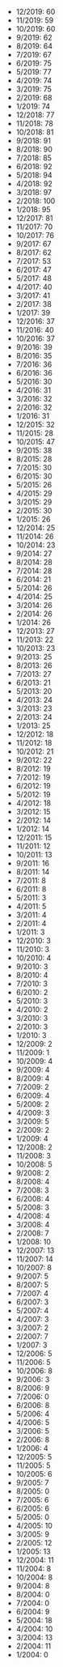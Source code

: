 *  12/2019: 60
*  11/2019: 59
*  10/2019: 60
*  9/2019: 62
*  8/2019: 64
*  7/2019: 67
*  6/2019: 75
*  5/2019: 77
*  4/2019: 74
*  3/2019: 75
*  2/2019: 68
*  1/2019: 74
*  12/2018: 77
*  11/2018: 78
*  10/2018: 81
*  9/2018: 91
*  8/2018: 90
*  7/2018: 85
*  6/2018: 92
*  5/2018: 94
*  4/2018: 92
*  3/2018: 97
*  2/2018: 100
*  1/2018: 95
*  12/2017: 81
*  11/2017: 70
*  10/2017: 76
*  9/2017: 67
*  8/2017: 62
*  7/2017: 53
*  6/2017: 47
*  5/2017: 48
*  4/2017: 40
*  3/2017: 41
*  2/2017: 38
*  1/2017: 39
*  12/2016: 37
*  11/2016: 40
*  10/2016: 37
*  9/2016: 39
*  8/2016: 35
*  7/2016: 36
*  6/2016: 36
*  5/2016: 30
*  4/2016: 31
*  3/2016: 32
*  2/2016: 32
*  1/2016: 31
*  12/2015: 32
*  11/2015: 28
*  10/2015: 47
*  9/2015: 38
*  8/2015: 28
*  7/2015: 30
*  6/2015: 30
*  5/2015: 26
*  4/2015: 29
*  3/2015: 29
*  2/2015: 30
*  1/2015: 26
*  12/2014: 25
*  11/2014: 26
*  10/2014: 23
*  9/2014: 27
*  8/2014: 28
*  7/2014: 28
*  6/2014: 21
*  5/2014: 26
*  4/2014: 25
*  3/2014: 26
*  2/2014: 26
*  1/2014: 26
*  12/2013: 27
*  11/2013: 22
*  10/2013: 23
*  9/2013: 25
*  8/2013: 26
*  7/2013: 27
*  6/2013: 21
*  5/2013: 20
*  4/2013: 24
*  3/2013: 23
*  2/2013: 24
*  1/2013: 25
*  12/2012: 18
*  11/2012: 18
*  10/2012: 21
*  9/2012: 22
*  8/2012: 19
*  7/2012: 19
*  6/2012: 19
*  5/2012: 19
*  4/2012: 18
*  3/2012: 15
*  2/2012: 14
*  1/2012: 14
*  12/2011: 15
*  11/2011: 12
*  10/2011: 13
*  9/2011: 16
*  8/2011: 14
*  7/2011: 8
*  6/2011: 8
*  5/2011: 3
*  4/2011: 5
*  3/2011: 4
*  2/2011: 4
*  1/2011: 3
*  12/2010: 3
*  11/2010: 3
*  10/2010: 4
*  9/2010: 3
*  8/2010: 4
*  7/2010: 3
*  6/2010: 2
*  5/2010: 3
*  4/2010: 2
*  3/2010: 3
*  2/2010: 3
*  1/2010: 3
*  12/2009: 2
*  11/2009: 1
*  10/2009: 4
*  9/2009: 4
*  8/2009: 4
*  7/2009: 2
*  6/2009: 4
*  5/2009: 2
*  4/2009: 3
*  3/2009: 5
*  2/2009: 2
*  1/2009: 4
*  12/2008: 2
*  11/2008: 3
*  10/2008: 5
*  9/2008: 2
*  8/2008: 4
*  7/2008: 3
*  6/2008: 4
*  5/2008: 3
*  4/2008: 4
*  3/2008: 4
*  2/2008: 7
*  1/2008: 10
*  12/2007: 13
*  11/2007: 14
*  10/2007: 8
*  9/2007: 5
*  8/2007: 5
*  7/2007: 4
*  6/2007: 3
*  5/2007: 4
*  4/2007: 3
*  3/2007: 2
*  2/2007: 7
*  1/2007: 3
*  12/2006: 5
*  11/2006: 5
*  10/2006: 8
*  9/2006: 3
*  8/2006: 9
*  7/2006: 0
*  6/2006: 8
*  5/2006: 4
*  4/2006: 5
*  3/2006: 5
*  2/2006: 8
*  1/2006: 4
*  12/2005: 5
*  11/2005: 5
*  10/2005: 6
*  9/2005: 7
*  8/2005: 0
*  7/2005: 6
*  6/2005: 6
*  5/2005: 0
*  4/2005: 10
*  3/2005: 9
*  2/2005: 12
*  1/2005: 13
*  12/2004: 11
*  11/2004: 8
*  10/2004: 8
*  9/2004: 8
*  8/2004: 0
*  7/2004: 0
*  6/2004: 9
*  5/2004: 18
*  4/2004: 10
*  3/2004: 13
*  2/2004: 11
*  1/2004: 0